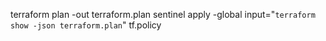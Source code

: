 terraform plan -out terraform.plan 
sentinel apply -global input="`terraform show -json terraform.plan`" tf.policy
